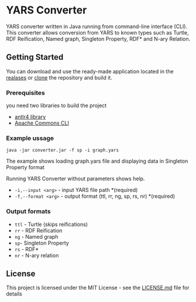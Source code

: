 # YARS Converter

YARS converter written in Java running from command-line interface (CLI). This converter allows conversion from YARS to known types such as Turtle, RDF Reification, Named graph, Singleton Property, RDF* and N-ary Relation.

## Getting Started

You can download and use the ready-made application located in the [realases](https://github.com/KarolLitman/yars-converter/releases) or [clone](https://help.github.com/articles/cloning-a-repository/) the repository and build it.

### Prerequisites

you need two libraries to build the project
* [antlr4 library](https://github.com/antlr/antlr4/blob/master/doc/java-target.md)
* [Apache Commons CLI](https://github.com/apache/commons-cli) 

### Example ussage

```
java -jar converter.jar -f sp -i graph.yars
```

The example shows loading graph.yars file and displaying data in Singleton Property format

Running YARS Converter without parameters shows help.

* `-i,--input <arg>` - input YARS file path *(required)
* `-f,--format <arg>` - output format (ttl, rr, ng, sp, rs, nr) *(required)


### Output formats

* `ttl` - Turtle (skips reifications)
* `rr` - RDF Reification
* `ng` - Named graph
* `sp`- Singleton Property
* `rs` - RDF*
* `nr` - N-ary relation



## License

This project is licensed under the MIT License - see the [LICENSE.md](LICENSE.md) file for details
